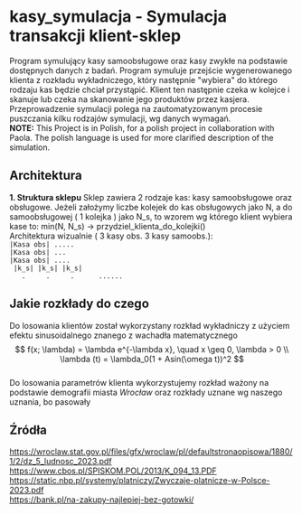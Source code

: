 # kasy_symulacja - Symulacja transakcji klient-sklep
Program symulujący kasy samoobsługowe oraz kasy zwykłe na podstawie dostępnych danych z badań. Program symuluje przejście wygenerowanego klienta z rozkładu wykładniczego, który następnie "wybiera" do którego rodzaju kas będzie chciał przystąpić. Klient ten następnie czeka w kolejce i skanuje lub czeka na skanowanie jego produktów przez kasjera.
\
Przeprowadzenie symulacji polega na zautomatyzowanym procesie puszczania kilku rodzajów symulacji, wg danych wymagań.
\
**NOTE:** This Project is in Polish, for a polish project in collaboration with Paola. The polish language is used for more clarified description of the simulation.

## Architektura
**1. Struktura sklepu**
Sklep zawiera 2 rodzaje kas: kasy samoobsługowe oraz obsługowe. Jeżeli założymy liczbe kolejek do kas obsługowych jako N, a do samoobsługowej ( 1 kolejka ) jako N_s, to wzorem wg którego klient wybiera kase to: 
min(N, N_s) -> przydziel_klienta_do_kolejki() 
\
Architektura wizualnie ( 3 kasy obs. 3 kasy samoobs.):\
` |Kasa obs| ..... `\
` |Kasa obs| ... `\
` |Kasa obs| .... `\
` |k_s| |k_s| |k_s|`\
`   .     .     .      ......`

## Jakie rozkłady do czego
Do losowania klientów został wykorzystany rozkład wykładniczy z użyciem efektu sinusoidalnego znanego z wachadła matematycznego
\
$$
f(x; \lambda) = \lambda e^{-\lambda x}, \quad x \geq 0, \lambda > 0  \\
\lambda (t) = \lambda_0(1 + Asin(\omega t))^2
$$
\
Do losowania parametrów klienta wykorzystujemy rozkład ważony na podstawie demografii miasta _Wrocław_ oraz rozkłady uznane wg naszego uznania, bo pasowały

## Źródła
<https://wroclaw.stat.gov.pl/files/gfx/wroclaw/pl/defaultstronaopisowa/1880/1/2/dz_5_ludnosc_2023.pdf>\
<https://www.cbos.pl/SPISKOM.POL/2013/K_094_13.PDF>\
<https://static.nbp.pl/systemy/platniczy/Zwyczaje-platnicze-w-Polsce-2023.pdf>\
<https://bank.pl/na-zakupy-najlepiej-bez-gotowki/>
